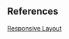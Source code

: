 ## References
[Responsive Layout](https://hackernoon.com/simplifying-responsive-layouts-with-react-hooks-19db73893a7a)